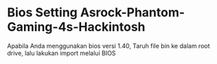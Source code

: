 # Bios Setting Asrock-Phantom-Gaming-4s-Hackintosh

Apabila Anda menggunakan bios versi 1.40, Taruh file bin ke dalam root drive, lalu lakukan import melalui BIOS
